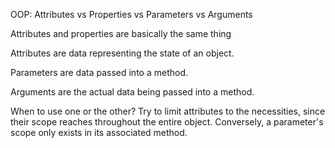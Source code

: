 OOP: Attributes vs Properties vs Parameters vs Arguments

Attributes and properties are basically the same thing

Attributes are data representing the state of an object.

Parameters are data passed into a method.

Arguments are the actual data being passed into a method.

When to use one or the other? Try to limit attributes to the necessities, since their scope reaches throughout the entire object. Conversely, a parameter's scope only exists in its associated method.